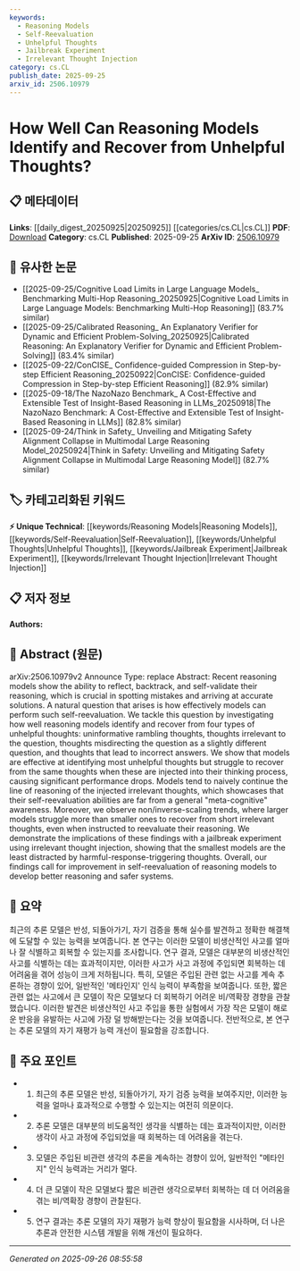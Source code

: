 ```yaml
---
keywords:
  - Reasoning Models
  - Self-Reevaluation
  - Unhelpful Thoughts
  - Jailbreak Experiment
  - Irrelevant Thought Injection
category: cs.CL
publish_date: 2025-09-25
arxiv_id: 2506.10979
---
```


<!-- KEYWORD_LINKING_METADATA:
{
  "processed_timestamp": "2025-09-26T08:55:58.774015",
  "vocabulary_version": "1.0",
  "selected_keywords": [
    "Reasoning Models",
    "Self-Reevaluation",
    "Unhelpful Thoughts",
    "Jailbreak Experiment",
    "Irrelevant Thought Injection"
  ],
  "rejected_keywords": [],
  "similarity_scores": {
    "Reasoning Models": 0.78,
    "Self-Reevaluation": 0.77,
    "Unhelpful Thoughts": 0.75,
    "Jailbreak Experiment": 0.73,
    "Irrelevant Thought Injection": 0.74
  },
  "extraction_method": "AI_prompt_based",
  "budget_applied": true,
  "candidates_json": {
    "candidates": [
      {
        "surface": "reasoning models",
        "canonical": "Reasoning Models",
        "aliases": [
          "cognitive models",
          "thinking models"
        ],
        "category": "unique_technical",
        "rationale": "Central to the paper's investigation of self-reevaluation capabilities.",
        "novelty_score": 0.65,
        "connectivity_score": 0.7,
        "specificity_score": 0.8,
        "link_intent_score": 0.78
      },
      {
        "surface": "self-reevaluation",
        "canonical": "Self-Reevaluation",
        "aliases": [
          "self-assessment",
          "self-reflection"
        ],
        "category": "unique_technical",
        "rationale": "Key concept in evaluating the model's ability to correct unhelpful thoughts.",
        "novelty_score": 0.7,
        "connectivity_score": 0.68,
        "specificity_score": 0.82,
        "link_intent_score": 0.77
      },
      {
        "surface": "unhelpful thoughts",
        "canonical": "Unhelpful Thoughts",
        "aliases": [
          "distracting thoughts",
          "misleading thoughts"
        ],
        "category": "unique_technical",
        "rationale": "Focus of the study on identifying and recovering from these thoughts.",
        "novelty_score": 0.68,
        "connectivity_score": 0.65,
        "specificity_score": 0.79,
        "link_intent_score": 0.75
      },
      {
        "surface": "jailbreak experiment",
        "canonical": "Jailbreak Experiment",
        "aliases": [
          "security test",
          "vulnerability test"
        ],
        "category": "unique_technical",
        "rationale": "Demonstrates the implications of model vulnerabilities to unhelpful thoughts.",
        "novelty_score": 0.72,
        "connectivity_score": 0.6,
        "specificity_score": 0.85,
        "link_intent_score": 0.73
      },
      {
        "surface": "irrelevant thought injection",
        "canonical": "Irrelevant Thought Injection",
        "aliases": [
          "thought insertion",
          "distraction injection"
        ],
        "category": "unique_technical",
        "rationale": "Technique used to test model's self-reevaluation capabilities.",
        "novelty_score": 0.66,
        "connectivity_score": 0.67,
        "specificity_score": 0.83,
        "link_intent_score": 0.74
      }
    ],
    "ban_list_suggestions": [
      "performance",
      "experiment",
      "method"
    ]
  },
  "decisions": [
    {
      "candidate_surface": "reasoning models",
      "resolved_canonical": "Reasoning Models",
      "decision": "linked",
      "scores": {
        "novelty": 0.65,
        "connectivity": 0.7,
        "specificity": 0.8,
        "link_intent": 0.78
      }
    },
    {
      "candidate_surface": "self-reevaluation",
      "resolved_canonical": "Self-Reevaluation",
      "decision": "linked",
      "scores": {
        "novelty": 0.7,
        "connectivity": 0.68,
        "specificity": 0.82,
        "link_intent": 0.77
      }
    },
    {
      "candidate_surface": "unhelpful thoughts",
      "resolved_canonical": "Unhelpful Thoughts",
      "decision": "linked",
      "scores": {
        "novelty": 0.68,
        "connectivity": 0.65,
        "specificity": 0.79,
        "link_intent": 0.75
      }
    },
    {
      "candidate_surface": "jailbreak experiment",
      "resolved_canonical": "Jailbreak Experiment",
      "decision": "linked",
      "scores": {
        "novelty": 0.72,
        "connectivity": 0.6,
        "specificity": 0.85,
        "link_intent": 0.73
      }
    },
    {
      "candidate_surface": "irrelevant thought injection",
      "resolved_canonical": "Irrelevant Thought Injection",
      "decision": "linked",
      "scores": {
        "novelty": 0.66,
        "connectivity": 0.67,
        "specificity": 0.83,
        "link_intent": 0.74
      }
    }
  ]
}
-->

# How Well Can Reasoning Models Identify and Recover from Unhelpful Thoughts?

## 📋 메타데이터

**Links**: [[daily_digest_20250925|20250925]] [[categories/cs.CL|cs.CL]]
**PDF**: [Download](https://arxiv.org/pdf/2506.10979.pdf)
**Category**: cs.CL
**Published**: 2025-09-25
**ArXiv ID**: [2506.10979](https://arxiv.org/abs/2506.10979)

## 🔗 유사한 논문
- [[2025-09-25/Cognitive Load Limits in Large Language Models_ Benchmarking Multi-Hop Reasoning_20250925|Cognitive Load Limits in Large Language Models: Benchmarking Multi-Hop Reasoning]] (83.7% similar)
- [[2025-09-25/Calibrated Reasoning_ An Explanatory Verifier for Dynamic and Efficient Problem-Solving_20250925|Calibrated Reasoning: An Explanatory Verifier for Dynamic and Efficient Problem-Solving]] (83.4% similar)
- [[2025-09-22/ConCISE_ Confidence-guided Compression in Step-by-step Efficient Reasoning_20250922|ConCISE: Confidence-guided Compression in Step-by-step Efficient Reasoning]] (82.9% similar)
- [[2025-09-18/The NazoNazo Benchmark_ A Cost-Effective and Extensible Test of Insight-Based Reasoning in LLMs_20250918|The NazoNazo Benchmark: A Cost-Effective and Extensible Test of Insight-Based Reasoning in LLMs]] (82.8% similar)
- [[2025-09-24/Think in Safety_ Unveiling and Mitigating Safety Alignment Collapse in Multimodal Large Reasoning Model_20250924|Think in Safety: Unveiling and Mitigating Safety Alignment Collapse in Multimodal Large Reasoning Model]] (82.7% similar)

## 🏷️ 카테고리화된 키워드
**⚡ Unique Technical**: [[keywords/Reasoning Models|Reasoning Models]], [[keywords/Self-Reevaluation|Self-Reevaluation]], [[keywords/Unhelpful Thoughts|Unhelpful Thoughts]], [[keywords/Jailbreak Experiment|Jailbreak Experiment]], [[keywords/Irrelevant Thought Injection|Irrelevant Thought Injection]]

## 📋 저자 정보

**Authors:** 

## 📄 Abstract (원문)

arXiv:2506.10979v2 Announce Type: replace 
Abstract: Recent reasoning models show the ability to reflect, backtrack, and self-validate their reasoning, which is crucial in spotting mistakes and arriving at accurate solutions. A natural question that arises is how effectively models can perform such self-reevaluation. We tackle this question by investigating how well reasoning models identify and recover from four types of unhelpful thoughts: uninformative rambling thoughts, thoughts irrelevant to the question, thoughts misdirecting the question as a slightly different question, and thoughts that lead to incorrect answers. We show that models are effective at identifying most unhelpful thoughts but struggle to recover from the same thoughts when these are injected into their thinking process, causing significant performance drops. Models tend to naively continue the line of reasoning of the injected irrelevant thoughts, which showcases that their self-reevaluation abilities are far from a general "meta-cognitive" awareness. Moreover, we observe non/inverse-scaling trends, where larger models struggle more than smaller ones to recover from short irrelevant thoughts, even when instructed to reevaluate their reasoning. We demonstrate the implications of these findings with a jailbreak experiment using irrelevant thought injection, showing that the smallest models are the least distracted by harmful-response-triggering thoughts. Overall, our findings call for improvement in self-reevaluation of reasoning models to develop better reasoning and safer systems.

## 📝 요약

최근의 추론 모델은 반성, 되돌아가기, 자기 검증을 통해 실수를 발견하고 정확한 해결책에 도달할 수 있는 능력을 보여줍니다. 본 연구는 이러한 모델이 비생산적인 사고를 얼마나 잘 식별하고 회복할 수 있는지를 조사합니다. 연구 결과, 모델은 대부분의 비생산적인 사고를 식별하는 데는 효과적이지만, 이러한 사고가 사고 과정에 주입되면 회복하는 데 어려움을 겪어 성능이 크게 저하됩니다. 특히, 모델은 주입된 관련 없는 사고를 계속 추론하는 경향이 있어, 일반적인 '메타인지' 인식 능력이 부족함을 보여줍니다. 또한, 짧은 관련 없는 사고에서 큰 모델이 작은 모델보다 더 회복하기 어려운 비/역확장 경향을 관찰했습니다. 이러한 발견은 비생산적인 사고 주입을 통한 실험에서 가장 작은 모델이 해로운 반응을 유발하는 사고에 가장 덜 방해받는다는 것을 보여줍니다. 전반적으로, 본 연구는 추론 모델의 자기 재평가 능력 개선이 필요함을 강조합니다.

## 🎯 주요 포인트

- 1. 최근의 추론 모델은 반성, 되돌아가기, 자기 검증 능력을 보여주지만, 이러한 능력을 얼마나 효과적으로 수행할 수 있는지는 여전히 의문이다.
- 2. 추론 모델은 대부분의 비도움적인 생각을 식별하는 데는 효과적이지만, 이러한 생각이 사고 과정에 주입되었을 때 회복하는 데 어려움을 겪는다.
- 3. 모델은 주입된 비관련 생각의 추론을 계속하는 경향이 있어, 일반적인 "메타인지" 인식 능력과는 거리가 멀다.
- 4. 더 큰 모델이 작은 모델보다 짧은 비관련 생각으로부터 회복하는 데 더 어려움을 겪는 비/역확장 경향이 관찰된다.
- 5. 연구 결과는 추론 모델의 자기 재평가 능력 향상이 필요함을 시사하며, 더 나은 추론과 안전한 시스템 개발을 위해 개선이 필요하다.


---

*Generated on 2025-09-26 08:55:58*
